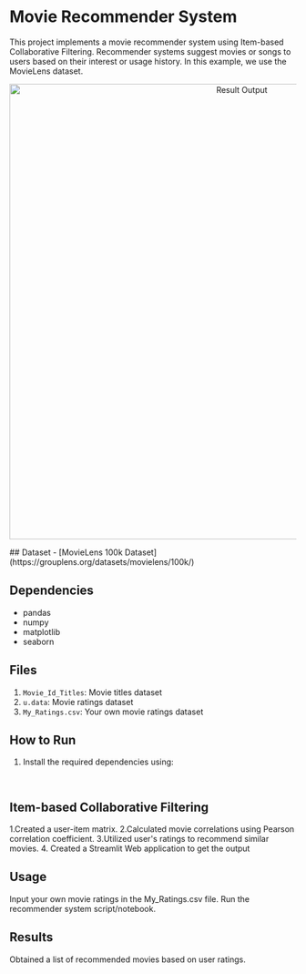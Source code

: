 # Movie Recommender System

This project implements a movie recommender system using Item-based Collaborative Filtering. Recommender systems suggest movies or songs to users based on their interest or usage history. In this example, we use the MovieLens dataset.
<p align="center">
  <img src="https://www.google.com/url?sa=i&url=https%3A%2F%2Fwww.analyticsvidhya.com%2Fblog%2F2021%2F12%2Fcomprehensive-project-on-building-a-movie-recommender-website%2F&psig=AOvVaw2khEQtJ8Qg1Jup8M6wP_DK&ust=1705428358858000&source=images&cd=vfe&opi=89978449&ved=0CBMQjRxqFwoTCKjegO7934MDFQAAAAAdAAAAABAQ" alt="Result Output" width="800">
</p>
## Dataset
- [MovieLens 100k Dataset](https://grouplens.org/datasets/movielens/100k/)

## Dependencies
- pandas
- numpy
- matplotlib
- seaborn

## Files
1. `Movie_Id_Titles`: Movie titles dataset
2. `u.data`: Movie ratings dataset
3. `My_Ratings.csv`: Your own movie ratings dataset

## How to Run
1. Install the required dependencies using:
   ```bash
 
## Item-based Collaborative Filtering
1.Created a user-item matrix.
2.Calculated movie correlations using Pearson correlation coefficient.
3.Utilized user's ratings to recommend similar movies.
4. Created a Streamlit Web application to get the output

## Usage
Input your own movie ratings in the My_Ratings.csv file.
Run the recommender system script/notebook.

## Results
Obtained a list of recommended movies based on user ratings.
